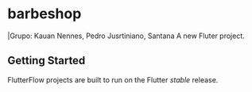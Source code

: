 # barbeshop
|Grupo: Kauan Nennes, Pedro Jusrtiniano, Santana
A new Fluter project.

## Getting Started

FlutterFlow projects are built to run on the Flutter _stable_ release.
